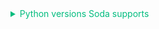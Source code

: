 <details>
  <summary style="color:#00BC7E">Python versions Soda supports</summary>
  Soda officially supports Python versions 3.8, 3.9, and 3.10. <br />
  Efforts to fully support Python 3.11 and 3.12 are ongoing.
  <br /><br />
  Using Python 3.11, some users might have some issues with dependencies constraints. At times, extra the combination of Python 3.11 and dependencies constraints requires that a dependency be built from source rather than downloaded pre-built. <br /><br />
  The same applies to Python 3.12, although there is some anecdotal evidence that indicates that 3.12 might not work in all scenarios due to dependencies constraints.
</details>
